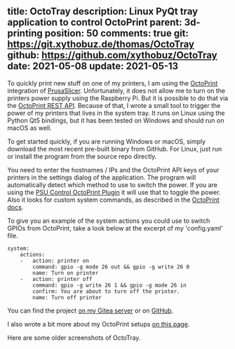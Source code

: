 title: OctoTray
description: Linux PyQt tray application to control OctoPrint
parent: 3d-printing
position: 50
comments: true
git: https://git.xythobuz.de/thomas/OctoTray
github: https://github.com/xythobuz/OctoTray
date: 2021-05-08
update: 2021-05-13
---

<!--% backToParent() %-->

To quickly print new stuff on one of my printers, I am using the [OctoPrint](https://octoprint.org) integration of [PrusaSlicer](https://github.com/prusa3d/PrusaSlicer).
Unfortunately, it does not allow me to turn on the printers power supply using the Raspberry Pi.
But it is possible to do that via the [OctoPrint REST API](https://docs.octoprint.org/en/master/api/index.html).
Because of that, I wrote a small tool to trigger the power of my printers that lives in the system tray.
It runs on Linux using the Python Qt5 bindings, but it has been tested on Windows and should run on macOS as well.

<!--%
lightgallery([
    [ "img/octotray_6.png", "Screenshot of OctoTray version 0.3" ],
    [ "img/octotray_5.png", "Screenshot of settings dialog in OctoTray version 0.3" ],
    [ "img/octotray_2.png", "Screenshot of webcam viewer in OctoTray version 0.2" ],
    [ "img/octotray_4.png", "Screenshot of status dialog in OctoTray version 0.2" ]
])
%-->

To get started quickly, if you are running Windows or macOS, simply download the most recent pre-built binary from GitHub.
For Linux, just run or install the program from the source repo directly.

<!--%
printLatestRelease("xythobuz", "OctoTray")
%-->

You need to enter the hostnames / IPs and the OctoPrint API keys of your printers in the settings dialog of the application.
The program will automatically detect which method to use to switch the power.
If you are using the [PSU Control OctoPrint Plugin](https://plugins.octoprint.org/plugins/psucontrol/) it will use that to toggle the power.
Also it looks for custom system commands, as described in the [OctoPrint docs](https://docs.octoprint.org/en/master/configuration/config_yaml.html#system).

To give you an example of the system actions you could use to switch GPIOs from OctoPrint, take a look below at the excerpt of my 'config.yaml' file.

    system:
        actions:
        -   action: printer on
            command: gpio -g mode 26 out && gpio -g write 26 0
            name: Turn on printer
        -   action: printer off
            command: gpio -g write 26 1 && gpio -g mode 26 in
            confirm: You are about to turn off the printer.
            name: Turn off printer

You can find the project [on my Gitea server](https://git.xythobuz.de/thomas/OctoTray) or on [GitHub](https://github.com/xythobuz/OctoTray).

I also wrote a bit more about my OctoPrint setups [on this page](octoprint.html).

Here are some older screenshots of OctoTray.

<!--%
lightgallery([
    [ "img/octotray_3.png", "Screenshot of OctoTray version 0.2" ],
    [ "img/octotray_1.png", "Screenshot of OctoTray version 0.1" ]
])
%-->
